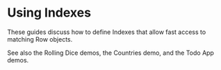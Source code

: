 # Using Indexes

These guides discuss how to define Indexes that allow fast access to matching
Row objects.

See also the Rolling Dice demos, the Countries demo, and the Todo App demos.
